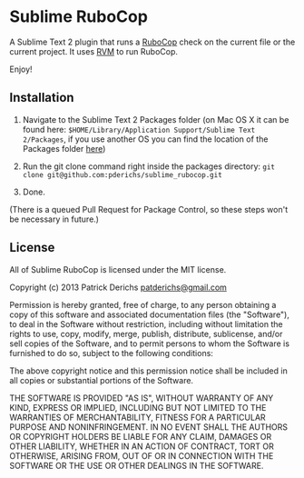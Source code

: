 # Sublime RuboCop

A Sublime Text 2 plugin that runs a [RuboCop](https://github.com/bbatsov/rubocop) check on the current file or the current project. It uses [RVM](https://rvm.io/) to run RuboCop.

Enjoy!

## Installation

1. Navigate to the Sublime Text 2 Packages folder (on Mac OS X it can be found here: `$HOME/Library/Application Support/Sublime Text 2/Packages`, if you use another OS you can find the location of the Packages folder [here](http://docs.sublimetext.info/en/latest/basic_concepts.html#the-data-directory))

2. Run the git clone command right inside the packages directory: `git clone git@github.com:pderichs/sublime_rubocop.git`

3. Done.

(There is a queued Pull Request for Package Control, so these steps won't be necessary in future.)

## License

All of Sublime RuboCop is licensed under the MIT license.

  Copyright (c) 2013 Patrick Derichs <patderichs@gmail.com>

  Permission is hereby granted, free of charge, to any person obtaining a copy
  of this software and associated documentation files (the "Software"), to deal
  in the Software without restriction, including without limitation the rights
  to use, copy, modify, merge, publish, distribute, sublicense, and/or sell
  copies of the Software, and to permit persons to whom the Software is
  furnished to do so, subject to the following conditions:

  The above copyright notice and this permission notice shall be included in
  all copies or substantial portions of the Software.

  THE SOFTWARE IS PROVIDED "AS IS", WITHOUT WARRANTY OF ANY KIND, EXPRESS OR
  IMPLIED, INCLUDING BUT NOT LIMITED TO THE WARRANTIES OF MERCHANTABILITY,
  FITNESS FOR A PARTICULAR PURPOSE AND NONINFRINGEMENT. IN NO EVENT SHALL THE
  AUTHORS OR COPYRIGHT HOLDERS BE LIABLE FOR ANY CLAIM, DAMAGES OR OTHER
  LIABILITY, WHETHER IN AN ACTION OF CONTRACT, TORT OR OTHERWISE, ARISING FROM,
  OUT OF OR IN CONNECTION WITH THE SOFTWARE OR THE USE OR OTHER DEALINGS IN
  THE SOFTWARE.
